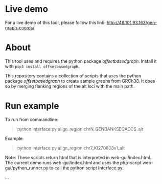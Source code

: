 # Live demo

For a live demo of this tool, please follow this link:  http://46.101.93.163/gen-graph-coords/

# About
This tool uses and requires the python package _offsetbasedgraph_. Install it with `pip3 install offsetbasedgraph`.

This repository contains a collection of scripts that uses the python package _offsetbasedgraph_ to create sample graphs from GRCh38.
It does so by merging flanking regions of the alt loci with the main path.

# Run example

 To run from commandline:
 
> python interface.py align_region chrN_GENBANKSEQACCS_alt

Example:

> python interface.py align_region chr7_KI270808v1_alt

Note: These scripts return html that is interpreted in web-gui/index.html.
The current demo runs web-gui/index.html and uses the php-script web-gui/python_runner.py to
call the python script Interface.py.



...